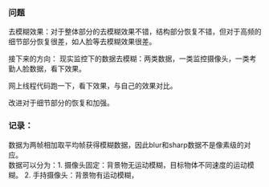 

###  问题  
去模糊效果：对于整体部分的去模糊效果不错，结构部分恢复不错，但对于高频的细节部分恢复很差，如人脸等去模糊效果很差。


接下来的方向：
现实监控下的数据去模糊：两类数据，一类监控摄像头，一类考勤人脸数据，看下效果。
  
网上线程代码跑一下，看下效果，与自己的效果对比。

改进对于细节部分的恢复和加强。



### 记录：  
数据为两帧相加取平均帧获得模糊数据，因此blur和sharp数据不是像素级的对应。  
数据可以分为：1. 摄像头固定：背景物无运动模糊，目标物体不同速度的运动模糊。 2. 手持摄像头：背景物有运动模糊，
<!--stackedit_data:
eyJoaXN0b3J5IjpbOTE0MDQ0MzgyLDEyNDI2MTQ3ODksLTU1Nj
QyNjMxOSw3NjIxNzY0NzEsLTk0NzMyNjQ3OV19
-->